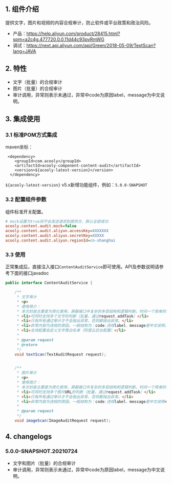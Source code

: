 <!-- title: 内容审计 -->
<!-- name: acooly-component-content-audit -->
<!-- type: app -->
<!-- author: zhangpu -->
<!-- date: 2021-07-24 -->          
## 1. 组件介绍

提供文字，图片和视频的内容合规审计，防止软件或平台政策和政治风险。

* 产品：https://help.aliyun.com/product/28415.html?spm=a2c4g.477720.0.0.11d44c93pvRmWG
* 调试：https://next.api.aliyun.com/api/Green/2018-05-09/TextScan?lang=JAVA

## 2. 特性

* 文字（批量）的合规审计
* 图片（批量）的合规审计
* 审计调用，异常则表示未通过，异常中code为原因label，message为中文说明。


## 3. 集成使用

### 3.1 标准POM方式集成

maven坐标：

     <dependency>
        <groupId>com.acooly</groupId>
        <artifactId>acooly-component-content-audit</artifactId>
        <version>${acooly-latest-version}</version>
      </dependency>

`${acooly-latest-version}` v5.x新增功能组件，例如：`5.0.0-SNAPSHOT`

### 3.2 配置组件参数

组件标准开关配置。

````ini
# mock设置为true则不会发送请求到提供方，默认全部成功
acooly.content.audit.mock=false
acooly.content.audit.aliyun.accessKey=XXXXXXX
acooly.content.audit.aliyun.secretKey=XXXXX
acooly.content.audit.aliyun.regionId=cn-shanghai
````

### 3.3 使用

正常集成后，直接注入接口`ContentAuditService`即可使用。API及参数说明请参考下面的接口javadoc

```java
public interface ContentAuditService {

    /**
     * 文字审计
     * <p>
     * 使用简介：
     * 本次封装主要是为简化使用，屏蔽接口中复杂的多层结构和逻辑判断。时间一个简单的功能：判断输入文字是否合格如果不合规返回原因。
     * <li>可同时支持多个文字的判断（批量，通过request.addTask）</li>
     * <li>只有所有通过审计才不会抛出异常，否则都抛出异常。</li>
     * <li>异常内容为违规的原因。一般结构为：code:违规label，message是中文说明，detail可选返回问题文字（*号mask）</li>
     * <li>支持配置自定义文字黑白名单（阿里云后台配置）</li>
     *
     * @param request
     * @return
     */
    void textScan(TextAuditRequest request);


    /**
     * 图片审计
     * <p>
     * 使用简介：
     * 本次封装主要是为简化使用，屏蔽接口中复杂的多层结构和逻辑判断。时间一个简单的功能：判断输入公网可访问图片URL是否合规，如果不合规返回原因（异常）。
     * <li>可同时支持多个图片URL的判断（批量，通过request.addTask）</li>
     * <li>只有所有通过审计才不会抛出异常，否则都抛出异常。</li>
     * <li>异常内容为违规的原因。一般结构为：code:违规label，message是中文说明</li>
     *
     * @param request
     */
    void imageScan(ImageAuditRequest request);
```

## 4. changelogs

### 5.0.0-SNAPSHOT.20210724

* 文字和图片（批量）的合规审计
* 审计调用，异常则表示未通过，异常中code为原因label，message为中文说明。

